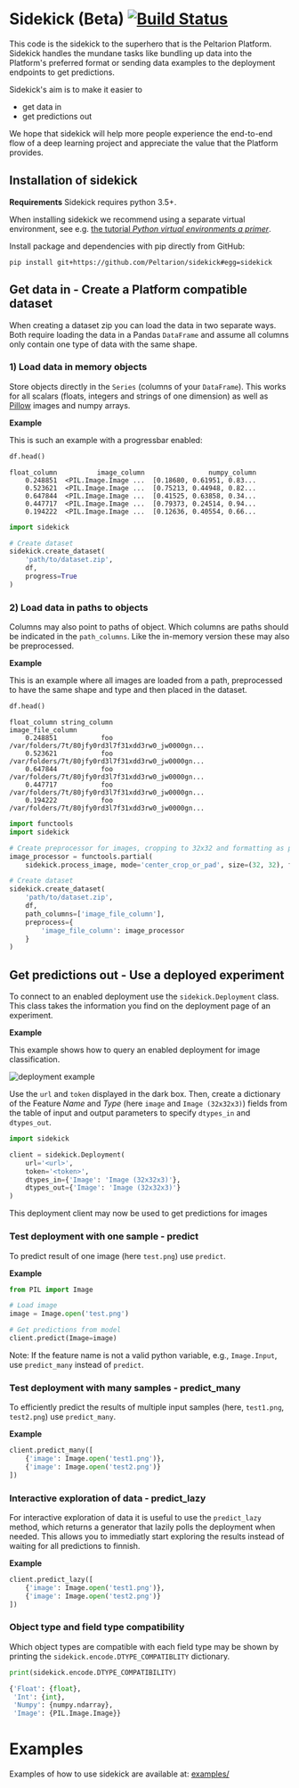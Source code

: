 # Sidekick (Beta) [![Build Status](https://travis-ci.com/Peltarion/sidekick.svg?token=nkS94uQqBVFyK1JitpGf&branch=master)](https://travis-ci.com/Peltarion/sidekick)
This code is the sidekick to the superhero that is the Peltarion Platform. Sidekick
handles the mundane tasks like bundling up data into the Platform's preferred
format or sending data examples to the deployment endpoints to get predictions.

Sidekick's aim is to make it easier to
* get data in
* get predictions out

We hope that sidekick will help more people experience the end-to-end flow of a deep learning
project and appreciate the value that the Platform provides.


## Installation of sidekick
**Requirements** Sidekick requires python 3.5+.

When installing sidekick we recommend using a separate virtual environment, see e.g.
[the tutorial *Python virtual environments a primer*](https://realpython.com/python-virtual-environments-a-primer/).

Install package and dependencies with pip directly from GitHub:
```console
pip install git+https://github.com/Peltarion/sidekick#egg=sidekick
```

## Get data in - Create a Platform compatible dataset
When creating a dataset zip you can load the data in two separate ways.
Both require loading the data in a Pandas `DataFrame` and assume all columns
only contain one type of data with the same shape.

### 1) Load data in memory objects
Store objects directly in the `Series` (columns of your `DataFrame`). This
works for all scalars (floats, integers and strings of one dimension) as well
as [Pillow](https://pillow.readthedocs.io/en/stable/) images and numpy arrays.

**Example**

This is such an example with a progressbar enabled:

```python
df.head()
```
```
float_column          image_column                numpy_column
    0.248851  <PIL.Image.Image ...  [0.18680, 0.61951, 0.83...
    0.523621  <PIL.Image.Image ...  [0.75213, 0.44948, 0.82...
    0.647844  <PIL.Image.Image ...  [0.41525, 0.63858, 0.34...
    0.447717  <PIL.Image.Image ...  [0.79373, 0.24514, 0.94...
    0.194222  <PIL.Image.Image ...  [0.12636, 0.40554, 0.66...
```

```python
import sidekick

# Create dataset
sidekick.create_dataset(
    'path/to/dataset.zip',
    df,
    progress=True
)
```

### 2) Load data in paths to objects

Columns may also point to paths of object. Which columns are paths should be
indicated in the `path_columns`. Like the in-memory version these may also be
preprocessed.

**Example**

This is an example where all images are loaded from a path,
preprocessed to have the same shape and type and then placed in the dataset.

```python
df.head()
```
```text
float_column string_column                                  image_file_column
    0.248851           foo  /var/folders/7t/80jfy0rd3l7f31xdd3rw0_jw0000gn...
    0.523621           foo  /var/folders/7t/80jfy0rd3l7f31xdd3rw0_jw0000gn...
    0.647844           foo  /var/folders/7t/80jfy0rd3l7f31xdd3rw0_jw0000gn...
    0.447717           foo  /var/folders/7t/80jfy0rd3l7f31xdd3rw0_jw0000gn...
    0.194222           foo  /var/folders/7t/80jfy0rd3l7f31xdd3rw0_jw0000gn...
```

```python
import functools
import sidekick

# Create preprocessor for images, cropping to 32x32 and formatting as png
image_processor = functools.partial(
    sidekick.process_image, mode='center_crop_or_pad', size=(32, 32), file_format='png')

# Create dataset
sidekick.create_dataset(
    'path/to/dataset.zip',
    df,
    path_columns=['image_file_column'],
    preprocess={
        'image_file_column': image_processor
    }
)
```


## Get predictions out - Use a deployed experiment
To connect to an enabled deployment use the `sidekick.Deployment` class. This class
takes the information you find on the deployment page of an experiment.

**Example**

This example shows how to query an enabled deployment for image classification.

![deployment example](static/image/deployment_example.png "Deployment example")

Use the `url` and `token` displayed in the dark box. Then, create a dictionary
of the Feature _Name_ and _Type_ (here `image` and `Image (32x32x3)`) fields
from the table of input and output parameters to specify `dtypes_in` and
`dtypes_out`.

```python
import sidekick

client = sidekick.Deployment(
    url='<url>',
    token='<token>',
    dtypes_in={'Image': 'Image (32x32x3)'},
    dtypes_out={'Image': 'Image (32x32x3)'}
)
```

This deployment client may now be used to get predictions for images

### Test deployment with one sample - predict

To predict result of one image (here `test.png`) use `predict`.

**Example**
```python
from PIL import Image

# Load image
image = Image.open('test.png')

# Get predictions from model
client.predict(Image=image)
```
Note: If the feature name is not a valid python variable, e.g., `Image.Input`, use `predict_many` instead of `predict`.

### Test deployment with many samples - predict_many

To efficiently predict the results of multiple input samples (here, `test1.png`, `test2.png`) use
`predict_many`.

**Example**
```python
client.predict_many([
    {'image': Image.open('test1.png')},
    {'image': Image.open('test2.png')}
])
```

### Interactive exploration of data - predict_lazy

For interactive exploration of data it is useful to use the `predict_lazy`
method, which returns a generator that lazily polls the deployment when needed.
This allows you to immediatly start exploring the results instead of waiting
for all predictions to finnish.

**Example**
```python
client.predict_lazy([
    {'image': Image.open('test1.png')},
    {'image': Image.open('test2.png')}
])
```

### Object type and field type compatibility
Which object types are compatible with each field type may be shown by printing
the `sidekick.encode.DTYPE_COMPATIBLITY` dictionary.

```python
print(sidekick.encode.DTYPE_COMPATIBILITY)

{'Float': {float},
 'Int': {int},
 'Numpy': {numpy.ndarray},
 'Image': {PIL.Image.Image}}
```

# Examples
Examples of how to use sidekick are available at: [examples/](examples/)
